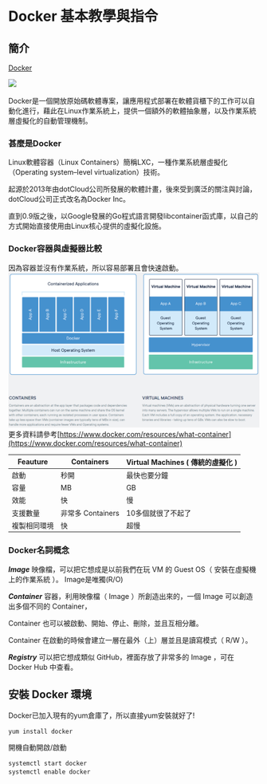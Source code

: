 # Docker 基本教學與指令
## 簡介
[Docker](https://www.docker.com/)

![](https://www.docker.com/sites/default/files/social/docker_facebook_share.png)

Docker是一個開放原始碼軟體專案，讓應用程式部署在軟體貨櫃下的工作可以自動化進行，藉此在Linux作業系統上，提供一個額外的軟體抽象層，以及作業系統層虛擬化的自動管理機制。

### 甚麼是Docker
Linux軟體容器（Linux Containers）簡稱LXC，一種作業系統層虛擬化（Operating system–level virtualization）技術。

起源於2013年由dotCloud公司所發展的軟體計畫，後來受到廣泛的關注與討論，dotCloud公司正式改名為Docker Inc。

直到0.9版之後，以Google發展的Go程式語言開發libcontainer函式庫，以自己的方式開始直接使用由Linux核心提供的虛擬化設施。

### Docker容器與虛擬器比較
因為容器並沒有作業系統，所以容易部署且會快速啟動。
![ContainerAndVM](/images/VMandContainer.PNG)
更多資料請參考[https://www.docker.com/resources/what-container](https://www.docker.com/resources/what-container)

Feauture    |    Containers    | Virtual Machines ( 傳統的虛擬化 )
------------|------------------|--------------------------------
啟動        |        秒開       | 最快也要分鐘
容量        |         MB        | GB
效能        |         快        | 慢
支援數量     | 非常多 Containers | 10多個就很了不起了
複製相同環境 |         快        | 超慢
 
### Docker名詞概念
***Image***
映像檔，可以把它想成是以前我們在玩 VM 的 Guest OS（ 安裝在虛擬機上的作業系統 ）。
Image是唯獨(R/O)

***Container***
容器，利用映像檔（ Image ）所創造出來的，一個 Image 可以創造出多個不同的 Container，

Container 也可以被啟動、開始、停止、刪除，並且互相分離。

Container 在啟動的時候會建立一層在最外（上）層並且是讀寫模式（ R/W ）。

***Registry***
可以把它想成類似 GitHub，裡面存放了非常多的 Image ，可在 Docker Hub 中查看。

## 安裝 Docker 環境
Docker已加入現有的yum倉庫了，所以直接yum安裝就好了!
```bash
yum install docker
```
開機自動開啟/啟動
```bash
systemctl start docker
systemctl enable docker
```

